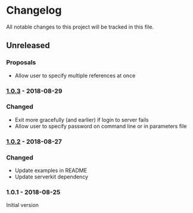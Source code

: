 # Changelog

<!-- markdownlint-disable no-duplicate-header -->

<!-- Format taken from https://github.com/olivierlacan/keep-a-changelog -->

All notable changes to this project will be tracked in this file.

## Unreleased

### Proposals

* Allow user to specify multiple references at once

### [1.0.3] - 2018-08-29

### Changed

* Exit more gracefully (and earlier) if login to server fails
* Allow user to specify password on command line or in parameters file

### [1.0.2] - 2018-08-27

### Changed

* Update examples in README
* Update serverkit dependency

### 1.0.1 - 2018-08-25

Initial version

[1.0.3]: https://github.jci.com/serverkit/get-metaobject/compare/v1.0.2...v1.0.3
[1.0.2]: https://github.jci.com/serverkit/get-metaobject/compare/v1.0.1...v1.0.2